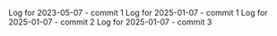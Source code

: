 Log for 2023-05-07 - commit 1
Log for 2025-01-07 - commit 1
Log for 2025-01-07 - commit 2
Log for 2025-01-07 - commit 3
